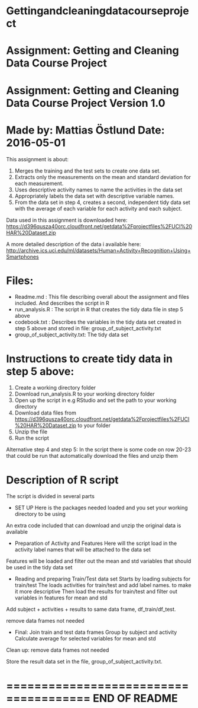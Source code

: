 # Gettingandcleaningdatacourseproject
Assignment: Getting and Cleaning Data Course Project
==================================================================
Assignment: Getting and Cleaning Data Course Project
Version 1.0
==================================================================
Made by: Mattias Östlund
Date: 2016-05-01
==================================================================

This assignment is about:
 1. Merges the training and the test sets to create one data set.
 2. Extracts only the measurements on the mean and standard deviation for each measurement.
 3. Uses descriptive activity names to name the activities in the data set
 4. Appropriately labels the data set with descriptive variable names.
 5. From the data set in step 4, creates a second, independent tidy data set with the average of each variable for each activity and each subject.


Data used in this assignment is downloaded here:
https://d396qusza40orc.cloudfront.net/getdata%2Fprojectfiles%2FUCI%20HAR%20Dataset.zip

A more detailed description of the data i available here:
http://archive.ics.uci.edu/ml/datasets/Human+Activity+Recognition+Using+Smartphones


Files:
======================================

* Readme.md : This file describing overall about the assignment and files included. And describes the script in R
* run_analysis.R : The script in R that creates the tidy data file in step 5 above
* codebook.txt : Describes the variables in the tidy data set created in step 5 above and stored in file: group_of_subject_activity.txt
* group_of_subject_activity.txt: The tidy data set


Instructions to create tidy data in step 5 above:
======================================

1. Create a working directory folder
2. Download run_analysis.R to your working directory folder
3. Open up the script in e.g RStudio and set the path to your working directory
4. Download data files from https://d396qusza40orc.cloudfront.net/getdata%2Fprojectfiles%2FUCI%20HAR%20Dataset.zip to your folder 
5. Unzip the file 
6. Run the script


Alternative step 4 and step 5: In the script there is some code on row 20-23 that could be run that automatically download the files and unzip them
 
Description of R script
======================================

The script is divided in several parts

* SET UP
Here is the packages needed loaded and you set your working directory to be using

An extra code included that can download and unzip the original data is available

* Preparation of Activity and Features
Here will the script load in the activity label names that will be attached to the data set

Features will be loaded and filter out the mean and std variables that should be used in the tidy data set

* Reading and preparing Train/Test data set
Starts by loading subjects for train/test
The loads activities for train/test and add label names. to make it more descriptive
Then load the results for train/test and filter out variables in features for mean and std

Add subject + activities + results to same data frame, df_train/df_test.

remove data frames not needed

* Final: 
Join train and test data frames
Group by subject and activity
Calculate average for selected variables for mean and std

Clean up: remove data frames not needed

Store the result data set in the file, group_of_subject_activity.txt.

======================================
END OF README
======================================



